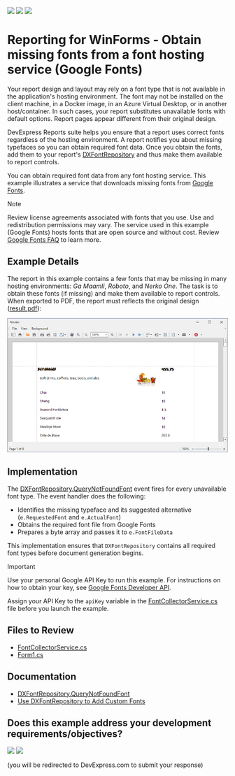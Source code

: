 <!-- default badges list -->
[![](https://img.shields.io/badge/Open_in_DevExpress_Support_Center-FF7200?style=flat-square&logo=DevExpress&logoColor=white)](https://supportcenter.devexpress.com/ticket/details/T1252015)
[![](https://img.shields.io/badge/📖_How_to_use_DevExpress_Examples-e9f6fc?style=flat-square)](https://docs.devexpress.com/GeneralInformation/403183)
[![](https://img.shields.io/badge/💬_Leave_Feedback-feecdd?style=flat-square)](#does-this-example-address-your-development-requirementsobjectives)
<!-- default badges end -->
# Reporting for WinForms - Obtain missing fonts from a font hosting service (Google Fonts)

Your report design and layout may rely on a font type that is not available in the application's hosting environment. The font may not be installed on the client machine, in a Docker image, in an Azure Virtual Desktop, or in another host/container. In such cases, your report substitutes unavailable fonts with default options. Report pages appear different from their original design.  

DevExpress Reports suite helps you ensure that a report uses correct fonts regardless of the hosting environment. A report notifies you about missing typefaces so you can obtain required font data. Once you obtain the fonts, add them to your report's [DXFontRepository](https://docs.devexpress.com/CoreLibraries/404255/devexpress-drawing-library/use-font-repository-to-add-custom-fonts?v=24.2) and thus make them available to report controls. 

You can obtain required font data from any font hosting service. This example illustrates a service that downloads missing fonts from [Google Fonts](https://fonts.google.com). 

> [!Note]
> Review license agreements associated with fonts that you use. Use and redistribution permissions may vary. The service used in this example (Google Fonts) hosts fonts that are open source and without cost. Review [Google Fonts FAQ](https://developers.google.com/fonts/faq) to learn more. 

## Example Details

The report in this example contains a few fonts that may be missing in many hosting environments: _Ga Maamli_, _Roboto_, and _Nerko One_. The task is to obtain these fonts (if missing) and make them available to report controls. When exported to PDF, the report must reflects the original design ([result.pdf](result.pdf)):

![Report PDF file uses typefaces obtained from Google Fonts](report-with-fonts.png)

## Implementation

The [DXFontRepository.QueryNotFoundFont](https://docs.devexpress.com/CoreLibraries/DevExpress.Drawing.DXFontRepository.QueryNotFoundFont?v=24.2) event fires for every unavailable font type. The event handler does the following: 

- Identifies the missing typeface and its suggested alternative (`e.RequestedFont` and `e.ActualFont`) 
- Obtains the required font file from Google Fonts
- Prepares a byte array and passes it to `e.FontFileData`

This implementation ensures that `DXFontRepository` contains all required font types before document generation begins.  


> [!Important]
> Use your personal Google API Key to run this example. For instructions on how to obtain your key, see [Google Fonts Developer API](https://developers.google.com/fonts/docs/developer_api#identifying_your_application_to_google). 
>
> Assign your API Key to the `apiKey` variable in the [FontCollectorService.cs](./CS/LoadMissingFonts/FontCollectorService.cs#L19) file before you launch the example. 

## Files to Review

- [FontCollectorService.cs](./CS/LoadMissingFonts/FontCollectorService.cs)
- [Form1.cs](./CS/LoadMissingFonts/Form1.cs)

## Documentation

- [DXFontRepository.QueryNotFoundFont](https://docs.devexpress.com/CoreLibraries/DevExpress.Drawing.DXFontRepository.QueryNotFoundFont?v=24.2)
- [Use DXFontRepository to Add Custom Fonts](https://docs.devexpress.com/CoreLibraries/404255/devexpress-drawing-library/use-font-repository-to-add-custom-fonts?v=24.2)

<!-- feedback -->
## Does this example address your development requirements/objectives?

[<img src="https://www.devexpress.com/support/examples/i/yes-button.svg"/>](https://www.devexpress.com/support/examples/survey.xml?utm_source=github&utm_campaign=reporting-winforms-load-missing-fonts-from-google&~~~was_helpful=yes) [<img src="https://www.devexpress.com/support/examples/i/no-button.svg"/>](https://www.devexpress.com/support/examples/survey.xml?utm_source=github&utm_campaign=reporting-winforms-load-missing-fonts-from-google&~~~was_helpful=no)

(you will be redirected to DevExpress.com to submit your response)
<!-- feedback end -->
